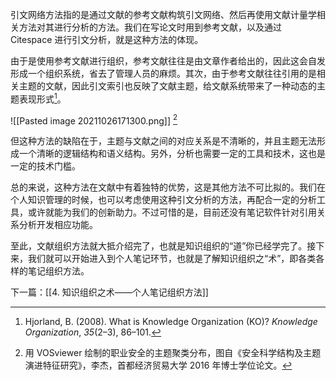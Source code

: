 引文网络方法指的是通过文献的参考文献构筑引文网络、然后再使用文献计量学相关方法对其进行分析的方法。我们在写论文时用到参考文献，以及通过 Citespace 进行引文分析，就是这种方法的体现。

由于是使用参考文献进行组织，参考文献往往是由文章作者给出的，因此这会自发形成一个组织系统，省去了管理人员的麻烦。其次，由于参考文献往往引用的是相关主题的文献，因此引文索引也反映了文献主题，给文献系统带来了一种动态的主题表现形式[^2]。

![[Pasted image 20211026171300.png]] [^1]

但这种方法的缺陷在于，主题与文献之间的对应关系是不清晰的，并且主题无法形成一个清晰的逻辑结构和语义结构。另外，分析也需要一定的工具和技术，这也是一定的技术门槛。

总的来说，这种方法在文献中有着独特的优势，这是其他方法不可比拟的。我们在个人知识管理的时候，也可以考虑使用这种引文分析的方法，再配合一定的分析工具，或许就能为我们的创新助力。不过可惜的是，目前还没有笔记软件针对引用关系分析开发相应功能。

至此，文献组织方法就大抵介绍完了，也就是知识组织的“道”你已经学完了。接下来，我们就可以开始进入到个人笔记环节，也就是了解知识组织之“术”，即各类各样的笔记组织方法。

下一篇：[[4. 知识组织之术——个人笔记组织方法]]

[^1]: 用 VOSviewer 绘制的职业安全的主题聚类分布，图自《安全科学结构及主题演进特征研究》，李杰，首都经济贸易大学 2016 年博士学位论文。
[^2]: Hjorland, B. (2008). What is Knowledge Organization (KO)? _Knowledge Organization_, _35_(2–3), 86–101.